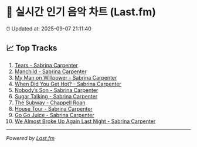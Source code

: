 # 🎵 실시간 인기 음악 차트 (Last.fm)

⏰ Updated at: 2025-09-07 21:11:40

## 📈 Top Tracks

1. [Tears - Sabrina Carpenter](https://www.last.fm/music/Sabrina+Carpenter/_/Tears)
2. [Manchild - Sabrina Carpenter](https://www.last.fm/music/Sabrina+Carpenter/_/Manchild)
3. [My Man on Willpower - Sabrina Carpenter](https://www.last.fm/music/Sabrina+Carpenter/_/My+Man+on+Willpower)
4. [When Did You Get Hot? - Sabrina Carpenter](https://www.last.fm/music/Sabrina+Carpenter/_/When+Did+You+Get+Hot%3F)
5. [Nobody’s Son - Sabrina Carpenter](https://www.last.fm/music/Sabrina+Carpenter/_/Nobody%E2%80%99s+Son)
6. [Sugar Talking - Sabrina Carpenter](https://www.last.fm/music/Sabrina+Carpenter/_/Sugar+Talking)
7. [The Subway - Chappell Roan](https://www.last.fm/music/Chappell+Roan/_/The+Subway)
8. [House Tour - Sabrina Carpenter](https://www.last.fm/music/Sabrina+Carpenter/_/House+Tour)
9. [Go Go Juice - Sabrina Carpenter](https://www.last.fm/music/Sabrina+Carpenter/_/Go+Go+Juice)
10. [We Almost Broke Up Again Last Night - Sabrina Carpenter](https://www.last.fm/music/Sabrina+Carpenter/_/We+Almost+Broke+Up+Again+Last+Night)

---
*Powered by [Last.fm](https://www.last.fm)*
